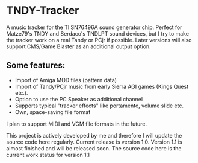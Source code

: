 # TNDY-Tracker
A music tracker for the TI SN76496A sound generator chip. 
Perfect for Matze79's TNDY and Serdaco's TNDLPT sound devices, but I try to make the tracker work on a real Tandy or PCjr if possible. 
Later versions will also support CMS/Game Blaster as an additional output option.

## Some features:
- Import of Amiga MOD files (pattern data)
- Import of Tandy/PCjr music from early Sierra AGI games (Kings Quest etc.).
- Option to use the PC Speaker as additional channel
- Supports typical "tracker effects" like portamento, volume slide etc.
- Own, space-saving file format

I plan to support MIDI and VGM file formats in the future.

This project is actively developed by me and therefore I will update the source code here regularly.
Current release is version 1.0.
Version 1.1 is almost finished and will be released soon.
The source code here is the current work status for version 1.1
